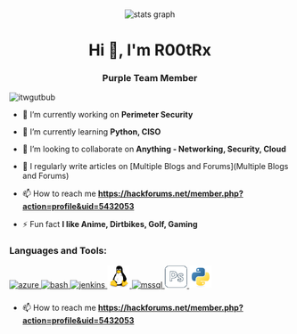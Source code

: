 ###

<div align="center">
  <img src="https://github-readme-stats.vercel.app/api?username=itwguthub&hide_title=false&hide_rank=false&show_icons=true&include_all_commits=true&count_private=true&disable_animations=false&theme=dracula&locale=en&hide_border=false" height="150" alt="stats graph"  />
</div>

###

<h1 align="center">Hi 👋, I'm R00tRx</h1>
<h3 align="center">Purple Team Member</h3>

<p align="left"> <img src="https://komarev.com/ghpvc/?username=itwgutbub&label=Profile%20views&color=0e75b6&style=flat" alt="itwgutbub" /> </p>

- 🔭 I’m currently working on **Perimeter Security**

- 🌱 I’m currently learning **Python, CISO**

- 👯 I’m looking to collaborate on **Anything - Networking, Security, Cloud**

- 📝 I regularly write articles on [Multiple Blogs and Forums](Multiple Blogs and Forums)

- 📫 How to reach me **https://hackforums.net/member.php?action=profile&uid=5432053**

- ⚡ Fun fact **I like Anime, Dirtbikes, Golf, Gaming**

###

<h3 align="left">Languages and Tools:</h3>
<p align="left"> <a href="https://azure.microsoft.com/en-in/" target="_blank" rel="noreferrer"> <img src="https://www.vectorlogo.zone/logos/microsoft_azure/microsoft_azure-icon.svg" alt="azure" width="40" height="40"/> </a> <a href="https://www.gnu.org/software/bash/" target="_blank" rel="noreferrer"> <img src="https://www.vectorlogo.zone/logos/gnu_bash/gnu_bash-icon.svg" alt="bash" width="40" height="40"/> </a> <a href="https://www.jenkins.io" target="_blank" rel="noreferrer"> <img src="https://www.vectorlogo.zone/logos/jenkins/jenkins-icon.svg" alt="jenkins" width="40" height="40"/> </a> <a href="https://www.linux.org/" target="_blank" rel="noreferrer"> <img src="https://raw.githubusercontent.com/devicons/devicon/master/icons/linux/linux-original.svg" alt="linux" width="40" height="40"/> </a> <a href="https://www.microsoft.com/en-us/sql-server" target="_blank" rel="noreferrer"> <img src="https://www.svgrepo.com/show/303229/microsoft-sql-server-logo.svg" alt="mssql" width="40" height="40"/> </a> <a href="https://www.photoshop.com/en" target="_blank" rel="noreferrer"> <img src="https://raw.githubusercontent.com/devicons/devicon/master/icons/photoshop/photoshop-line.svg" alt="photoshop" width="40" height="40"/> </a> <a href="https://www.python.org" target="_blank" rel="noreferrer"> <img src="https://raw.githubusercontent.com/devicons/devicon/master/icons/python/python-original.svg" alt="python" width="40" height="40"/> </a> </p>

###

- 📫 How to reach me **https://hackforums.net/member.php?action=profile&uid=5432053**

###

<br clear="both">



###
